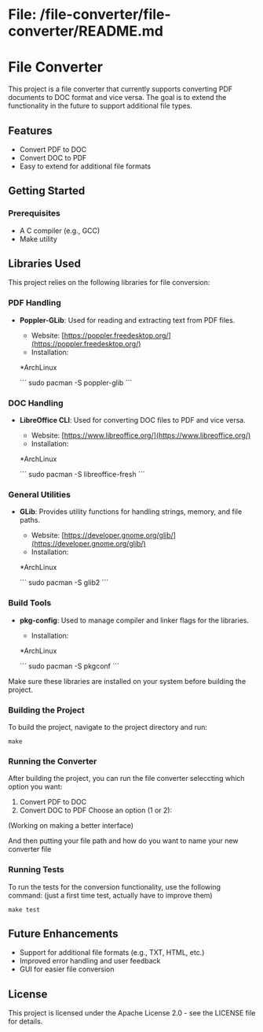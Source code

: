 # File: /file-converter/file-converter/README.md

# File Converter

This project is a file converter that currently supports converting PDF documents to DOC format and vice versa. The goal is to extend the functionality in the future to support additional file types.

## Features

- Convert PDF to DOC
- Convert DOC to PDF
- Easy to extend for additional file formats

## Getting Started

### Prerequisites

- A C compiler (e.g., GCC)
- Make utility

## Libraries Used

This project relies on the following libraries for file conversion:

### PDF Handling
- **Poppler-GLib**: Used for reading and extracting text from PDF files.
  - Website: [https://poppler.freedesktop.org/](https://poppler.freedesktop.org/)
  - Installation: 
  
  *ArchLinux

  ´´´
  sudo pacman -S poppler-glib
  ´´´  

### DOC Handling
- **LibreOffice CLI**: Used for converting DOC files to PDF and vice versa.
  - Website: [https://www.libreoffice.org/](https://www.libreoffice.org/)
  - Installation: 
  
  *ArchLinux

  ´´´
  sudo pacman -S libreoffice-fresh
  ´´´  

### General Utilities
- **GLib**: Provides utility functions for handling strings, memory, and file paths.
  - Website: [https://developer.gnome.org/glib/](https://developer.gnome.org/glib/)
  - Installation: 
  
  *ArchLinux

  ´´´
  sudo pacman -S glib2
  ´´´ 

### Build Tools
- **pkg-config**: Used to manage compiler and linker flags for the libraries.
  - Installation: 

  *ArchLinux
  
  ´´´
  sudo pacman -S pkgconf
  ´´´ 

Make sure these libraries are installed on your system before building the project.

### Building the Project

To build the project, navigate to the project directory and run:

```
make
```

### Running the Converter

After building the project, you can run the file converter seleccting which option you want:

1. Convert PDF to DOC
2. Convert DOC to PDF
Choose an option (1 or 2): 

(Working on making a better interface)

And then putting your file path and how do you want to name your new converter file


### Running Tests

To run the tests for the conversion functionality, use the following command:
(just a first time test, actually have to improve them)

```
make test
```

## Future Enhancements

- Support for additional file formats (e.g., TXT, HTML, etc.)
- Improved error handling and user feedback
- GUI for easier file conversion

## License

This project is licensed under the Apache License 2.0 - see the LICENSE file for details.